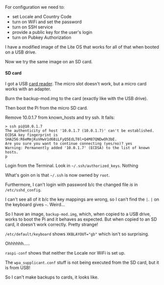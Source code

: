 For configuration we need to:

- set Locale and Country Code
- turn on WiFi and set the password
- turn on SSH service
- provide a public key for the user's login
- turn on Pubkey Authorization 

I have a modified image of the Lite OS that works for all of that when booted on a USB drive.

Now we try the same image on an SD card.

#### SD card

I got a USB [card reader]().  The micro slot doesn't work, but a micro card works with an adapter.

Burn the backup-mod.img to the card (exactly like with the USB drive).

Then boot the Pi from the micro SD card.  

Remove 10.0.1.7 from known_hosts and try ssh.  It fails:

```
> ssh pi@10.0.1.7
The authenticity of host '10.0.1.7 (10.0.1.7)' can't be established.
ECDSA key fingerprint is SHA256:R6eMmjKuVHwV1d6BiLFyQ5EdLT0l+Q4M87QNDwOh3bE.
Are you sure you want to continue connecting (yes/no)? yes
Warning: Permanently added '10.0.1.7' (ECDSA) to the list of known hosts.
p
```

Login from the Terminal.  Look in ``~/.ssh/authorized_keys``.  Nothing

What's goin on is that ``~/.ssh`` is now owned by ``root``.

Furthermore, I can't login with password b/c the changed file *is* in ``/etc/sshd_config``.

I can't see all of it b/c the key mappings are wrong, so I can't find the `|`.  `|` on the keyboard gives `~`.  Weird...

So I have an image, ``backup-mod.img``, which, when copied to a USB drive, works to boot the Pi and it behaves as expected.  But when copied to an SD card, it doesn't work correctly.  Pretty strange!

``/etc/default/keyboard`` shows ``XKBLAYOUT="gb"`` which isn't so surprising.

Ohhhhhh.....

``raspi-conf`` shows that neither the Locale nor WiFi is set up.

The ``wpa_supplicant.conf`` stuff is not being executed from the SD card, but it is from USB!  

So I can't make backups to cards, it looks like.

